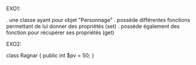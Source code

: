 EXO1:

. une classe ayant pour objet "Personnage"
. possède différentes fonctions permettant de lui donner des propriétés (set)
. possède également des fonction pour récupérer ses propriétés (get)

EXO2:

class Ragnar {
    public int $pv = 50;
}